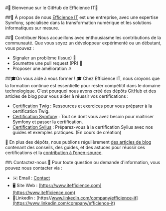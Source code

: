 #👋 Bienvenue sur le GitHub de Efficience IT👋

##🤗 À propos de nous
[Efficience IT](https://www.itefficience.com) est une entreprise, avec une expertise Symfony, spécialisée dans la transformation numérique et les solutions informatiques sur mesure.  

##🤸 Contribuer
Nous accueillons avec enthousiasme les contributions de la communauté. Que vous soyez un développeur expérimenté ou un débutant, vous pouvez :
- Signaler un problème (Issue) 🤨
- Soumettre une pull request (PR) 🤖
- Proposer une amélioration ↗️

##🎓On vous aide à vous former ! 🎓
Chez Efficience IT, nous croyons que la formation continue est essentielle pour rester compétitif dans le domaine technologique. C'est pourquoi nous avons créé des dépôts GitHub et des articles de blog pour vous aider à réussir vos certifications :
- [Certification Twig](https://github.com/efficience-it/certification-twig) : Ressources et exercices pour vous préparer à la certification Twig.
- [Certification Symfony](https://github.com/efficience-it/certification-symfony) : Tout ce dont vous avez besoin pour maîtriser Symfony et passer la certification.
- [Certification Sylius](https://github.com/efficience-it/certification-sylius) : Préparez-vous à la certification Sylius avec nos guides et exemples pratiques. (En cours de création)

🤠 En plus des dépôts, nous publions régulièrement [des articles de blog](https://www.itefficience.com/blog) contenant des conseils, des guides, et des astuces pour réussir ces certifications et la [contribution à l’open-source](https://www.itefficience.com/article/les-contributions-open-source-un-enjeu-de-taille-pour-les-developpeurs-et-les-projets).

##📞 Contactez-nous 🤳
Pour toute question ou demande d'information, vous pouvez nous contacter via :
- ✉️ Email : [Contact](mailto:contact@itefficience.com)
- 🖥️ Site Web : [https://www.itefficience.com](https://www.itefficience.com)
- 📝LinkedIn : [https//www.linkedin.com/company/efficience-it](https://www.linkedin.com/company/efficience-it)

